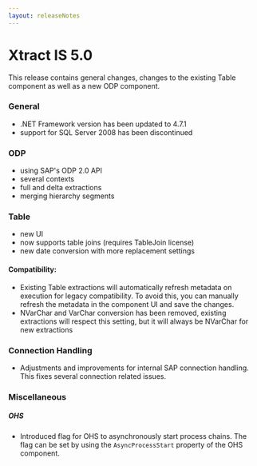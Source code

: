 ```yaml
---
layout: releaseNotes
---
```


# Xtract IS 5.0

This release contains general changes, changes to the existing Table component as well as a new ODP component.

### General

- .NET Framework version has been updated to 4.7.1
- support for SQL Server 2008 has been discontinued

### ODP

- using SAP's ODP 2.0 API
- several contexts
- full and delta extractions
- merging hierarchy segments 

### Table

- new UI
- now supports table joins (requires TableJoin license)
- new date conversion with more replacement settings

#### Compatibility:

- Existing Table extractions will automatically refresh metadata on execution for legacy compatibility. To avoid this, you can manually refresh the metadata in the component UI and save the changes.
- NVarChar and VarChar conversion has been removed, existing extractions will respect this setting, but it will always be NVarChar for new extractions

### Connection Handling

- Adjustments and improvements for internal SAP connection handling. This fixes several connection related issues.

### Miscellaneous

##### OHS
- Introduced flag for OHS to asynchronously start process chains. The flag can be set by using the `AsyncProcessStart` property of the OHS component.